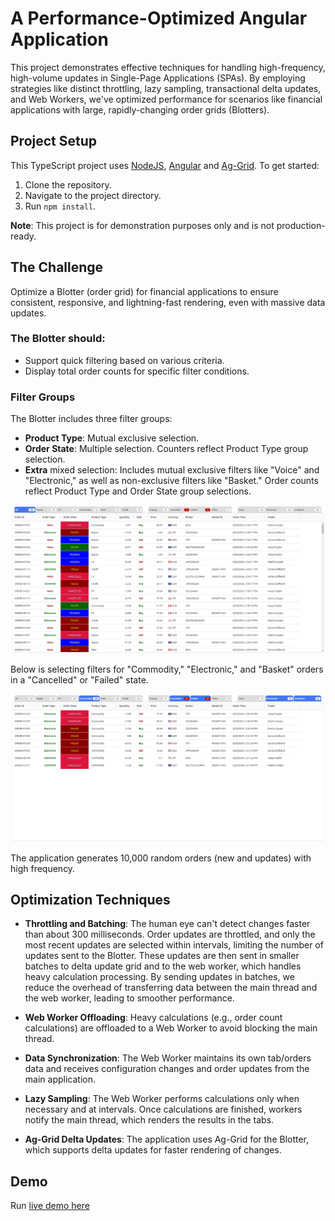# A Performance-Optimized Angular Application

This project demonstrates effective techniques for handling high-frequency, high-volume updates in Single-Page Applications (SPAs). By employing strategies like distinct throttling, lazy sampling, transactional delta updates, and Web Workers, we've optimized performance for scenarios like financial applications with large, rapidly-changing order grids (Blotters).

## Project Setup

This TypeScript project uses [NodeJS](www.nodejs.org), [Angular](www.angular.dev) and [Ag-Grid](www.ag-grid.com). To get started:

1. Clone the repository.
2. Navigate to the project directory.
3. Run ``npm install``.

**Note**: This project is for demonstration purposes only and is not production-ready.

## The Challenge

Optimize a Blotter (order grid) for financial applications to ensure consistent, responsive, and lightning-fast rendering, even with massive data updates. 

### The Blotter should:
* Support quick filtering based on various criteria.
* Display total order counts for specific filter conditions.

### Filter Groups

The Blotter includes three filter groups:

* **Product Type**: Mutual exclusive selection.
* **Order State**: Multiple selection. Counters reflect Product Type group selection.
* **Extra** mixed selection: Includes mutual exclusive filters like "Voice" and "Electronic," as well as non-exclusive filters like "Basket." Order counts reflect Product Type and Order State group selections.

![Alt Blotter](./Blotter-001.png)

Below is selecting filters for "Commodity," "Electronic," and "Basket" orders in a "Cancelled" or "Failed" state.

![Alt Blotter with filter selection](./Blotter-002.png)

The application generates 10,000 random orders (new and updates) with high frequency.

## Optimization Techniques

* **Throttling and Batching**: The human eye can't detect changes faster than about 300 milliseconds. Order updates are throttled, and only the most recent updates are selected within intervals, limiting the number of updates sent to the Blotter. These updates are then sent in smaller batches to delta update grid and to the web worker, which handles heavy calculation processing. By sending updates in batches, we reduce the overhead of transferring data between the main thread and the web worker, leading to smoother performance.


* **Web Worker Offloading**: Heavy calculations (e.g., order count calculations) are offloaded to a Web Worker to avoid blocking the main thread.


* **Data Synchronization**: The Web Worker maintains its own tab/orders data and receives configuration changes and order updates from the main application. 


* **Lazy Sampling**: The Web Worker performs calculations only when necessary and at intervals. Once calculations are finished, workers notify the main thread, which renders the results in the tabs.


* **Ag-Grid Delta Updates**: The application uses Ag-Grid for the Blotter, which supports delta updates for faster rendering of changes.

## Demo

Run [live demo here](https://stackblitz.com/~/github.com/coopernyc/AngularAgGridTabCountersInWebWorkerExample)
